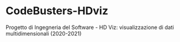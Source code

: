 # CodeBusters-HDviz
Progetto di Ingegneria del Software - HD Viz: visualizzazione di dati multidimensionali (2020-2021)
